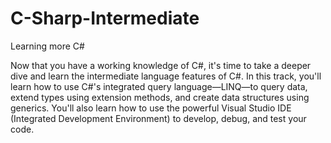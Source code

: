 # C-Sharp-Intermediate
Learning more C#

Now that you have a working knowledge of C#, it's time to take a deeper dive and learn the intermediate language features of C#. 
In this track, you'll learn how to use C#'s integrated query language—LINQ—to query data, extend types using extension methods, 
and create data structures using generics. You'll also learn how to use the powerful Visual Studio IDE (Integrated Development Environment) to develop, debug, and test your code.
